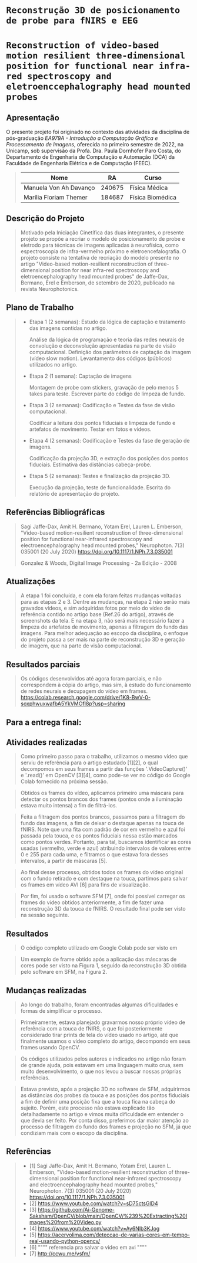 # `Reconstrução 3D de posicionamento de probe para fNIRS e EEG`
# `Reconstruction of video-based motion resilient three-dimensional position for functional near infra-red spectroscopy and eletroenccephalography head mounted probes`

## Apresentação

O presente projeto foi originado no contexto das atividades da disciplina de pós-graduação *EA979A - Introdução a Computação Gráfica e Processamento de Imagens*, 
oferecida no primeiro semestre de 2022, na Unicamp, sob supervisão da Profa. Dra. Paula Dornhofer Paro Costa, do Departamento de Engenharia de Computação e Automação (DCA) da Faculdade de Engenharia Elétrica e de Computação (FEEC).

> |Nome  | RA | Curso|
> |--|--|--|
> | Manuela Von Ah Davanço  | 240675  | Física Médica|
> | Marília Floriam Themer  | 184687  | Física Biomédica|


## Descrição do Projeto
> Motivado pela Iniciação Cinetífica das duas integrantes, o presente projeto se propõe a recriar o modelo de posicionamento de probe e eletrodo para técnicas de imagens aplicadas à neurofísica, como espectroscopia de infra-vermelho próximo e eletroencefalografia.
> O projeto consiste na tentativa de recriação do modelo presente no artigo "Video-based motion-resilient reconstruction of three-dimensional position for near infra-red spectroscopy and eletroencephalography head mounted probes" de Jaffe-Dax, Bermano, Erel e Emberson, de setembro de 2020, publicado na revista Neurophotonics.

## Plano de Trabalho
> * Etapa 1 (2 semanas): Estudo da lógica de captação e tratamento das imagens contidas no artigo.
> 
>     Análise da lógica de programação e teoria das redes neurais de convolução e deconvolução apresentadas na parte de visão computacional.
>     Definição dos parâmetros de captação da imagem (vídeo slow motion).
>     Levantamento dos códigos (públicos) utilizados no artigo.
>     
> * Etapa 2 (1 semana): Captação de imagens
> 
>     Montagem de probe com stickers, gravação de pelo menos 5 takes para teste.
>     Escrever parte do código de limpeza de fundo.
>     
> * Etapa 3 (2 semanas): Codificação e Testes da fase de visão computacional.
> 
>     Codificar a leitura dos pontos fiduciais e limpeza de fundo e artefatos de movimento.
>     Testar em fotos e vídeos.
>     
> * Etapa 4 (2 semanas): Codificação e Testes da fase de geração de imagens.
> 
>     Codificação da projeção 3D, e extração dos posições dos pontos fiduciais.
>     Estimativa das distâncias cabeça-probe.
>     
> * Etapa 5 (2 semanas): Testes e finalização da projeção 3D.
>     
>     Execução da projeção, teste de funcionalidade.
>     Escrita do relatório de apresentação do projeto.

## Referências Bibliográficas
> Sagi Jaffe-Dax, Amit H. Bermano, Yotam Erel, Lauren L. Emberson, "Video-based motion-resilient reconstruction of three-dimensional position for functional near-infrared spectroscopy and electroencephalography head mounted probes," Neurophoton. 7(3) 035001 (20 July 2020) https://doi.org/10.1117/1.NPh.7.3.035001
> 
> Gonzalez & Woods, Digital Image Processing -  2a Edição - 2008


## Atualizações
> A etapa 1 foi concluída, e com ela foram feitas mudanças voltadas para as etapas 2 e 3.
> Dentre as mudanças, na etapa 2 não serão mais gravados vídeos, e sim adquiridas fotos por meio do vídeo de referência contido no artigo base (Ref.26 do artigo), através de screenshots da tela.
> E na etapa 3, não será mais necessário fazer a limpeza de artefatos de movimento, apenas a filtragem do fundo das imagens.
> Para melhor adequação ao escopo da disciplina, o enfoque do projeto passa a ser mais na parte de reconstrução 3D e geração de imagem, que na parte de visão computacional.

## Resultados parciais
> Os códigos desenvolvidos até agora foram parciais, e não correspondem à cópia do artigo, mas sim, à estudo do funcionamento de redes neurais e decupagem do vídeo em frames.
> https://colab.research.google.com/drive/1K8-BwV-0-soxphwuxwafbA5YkVMOfI8p?usp=sharing

## Para a entrega final:
## Atividades realizadas
> Como primeiro passo para o trabalho, utilizamos o mesmo vídeo que serviu de referência para o artigo estudado [1][2], o qual decompomos em seus frames a partir das funções '.VideoCapture()' e '.read()' em OpenCV [3][4], como pode-se ver no código do Google Colab fornecido na próxima sessão.

> Obtidos os frames do vídeo, aplicamos primeiro uma máscara para detectar os pontos brancos dos frames (pontos onde a iluminação estava muito intensa) a fim de filtrá-los.

> Feita a filtragem dos pontos brancos, passamos para a filtragem do fundo das imagens, a fim de deixar o destaque apenas na touca de fNIRS. Note que uma fita com padrão de cor em vermelho e azul foi passada pela touca, e os pontos fiduciais nessa estão marcados como pontos verdes. Portanto, para tal, buscamos identificar as cores usadas (vermelho, verde e azul) atribuindo intervalos de valores entre 0 e 255 para cada uma, e filtramos o que estava fora desses intervalos, a partir de máscaras [5].

> Ao final desse processo, obtidos todos os frames do vídeo original com o fundo retirado e com destaque na touca, partimos para salvar os frames em vídeo AVI [6] para fins de visualização.

> Por fim, foi usado o software SFM [7], onde foi possível carregar os frames do vídeo obtidos anteriormente, a fim de fazer uma reconstrução 3D da touca de fNIRS. O resultado final pode ser visto na sessão seguinte.

## Resultados
> O código completo utilizado em Google Colab pode ser visto em 

> Um exemplo de frame obtido após a aplicação das máscaras de cores pode ser visto na Figura 1, seguido da reconstrução 3D obtida pelo software em SFM, na Figura 2.

## Mudanças realizadas
> Ao longo do trabalho, foram encontradas algumas dificuldades e formas de simplificar o processo.

> Primeiramente, estava planejado gravarmos nosso próprio vídeo de referência com a touca de fNIRS, o que foi posteriormente considerado tirar prints de tela do vídeo usado no artigo, até que finalmente usamos o vídeo completo do artigo, decompondo em seus frames usando OpenCV.

> Os códigos utilizados pelos autores e indicados no artigo não foram de grande ajuda, pois estavam em uma linguagem muito crua, sem muito desenvolvimento, o que nos levou a buscar nossas próprias referências.

> Estava previsto, após a projeção 3D no software de SFM, adquirirmos as distâncias dos probes da touca e as posições dos pontos fiduciais a fim de definir uma posição fixa que a touca fica na cabeça do sujeito. Porém, este processo não estava explicado tão detalhadamente no artigo e vimos muita dificuldade em entender o que devia ser feito. Por conta disso, preferimos dar maior atenção ao processo de filtragem do fundo dos frames e projeção no SFM, já que condiziam mais com o escopo da disciplina.
 
## Referências
> * [1] Sagi Jaffe-Dax, Amit H. Bermano, Yotam Erel, Lauren L. Emberson, "Video-based motion-resilient reconstruction of three-dimensional position for functional near-infrared spectroscopy and electroencephalography head mounted probes," Neurophoton. 7(3) 035001 (20 July 2020) https://doi.org/10.1117/1.NPh.7.3.035001
> * [2] https://www.youtube.com/watch?v=sD75ctsGlD4
> * [3] https://github.com/Ai-Genome-Saksham/OpenCV/blob/main/OpenCV/%239%20Extracting%20Images%20from%20Video.py
> * [4] https://www.youtube.com/watch?v=Ay6Nlb3KJog
> * [5] https://acervolima.com/deteccao-de-varias-cores-em-tempo-real-usando-python-opencv/
> * [6] """" referencia pra salvar o video em avi """"
> * [7] http://ccwu.me/vsfm/








